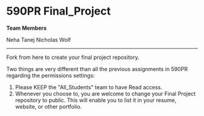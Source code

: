 # 590PR Final_Project

**Team Members**

Neha Tanej
Nicholas Wolf

---------------

Fork from here to create your final project repository.

Two things are very different than all the previous assignments in 590PR regarding the permissions settings:

1. Please KEEP the "All_Students" team to have Read access.  
2. Whenever you choose to, you are welcome to change your Final Project repository to public.  This will enable you to list it in your resume, website, or other portfolio.
